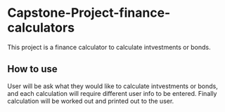 # Capstone-Project-finance-calculators
 This project is a finance calculator to calculate intvestments or bonds.
## How to use
 User will be ask what they would like to calculate intvestments or bonds,
 and each calculation will require different user info to be entered.
 Finally calculation will be worked out and printed out to the user.

